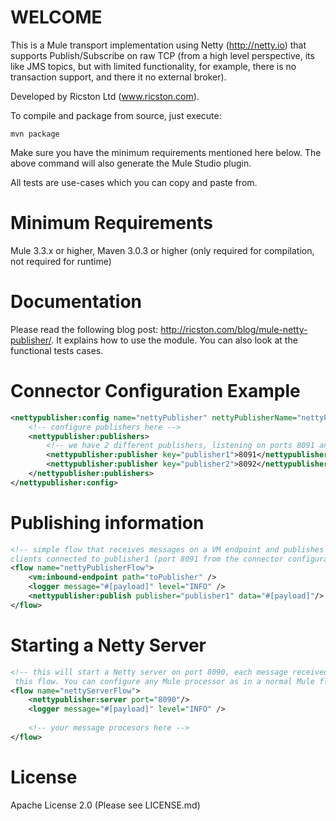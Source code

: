 WELCOME
=======
This is a Mule transport implementation using Netty (http://netty.io) that supports Publish/Subscribe on raw TCP (from a high level perspective, its like JMS topics, but with limited functionality, for example, there is no transaction support, and there it no external broker). 

Developed by Ricston Ltd (www.ricston.com).

To compile and package from source, just execute: 

```Shell
mvn package 
```

Make sure you have the minimum requirements mentioned here below. The above command will also generate the Mule Studio plugin.

All tests are use-cases which you can copy and paste from.

Minimum Requirements
====================

Mule 3.3.x or higher,
Maven 3.0.3 or higher (only required for compilation, not required for runtime)

Documentation
=============
Please read the following blog post: http://ricston.com/blog/mule-netty-publisher/. It explains how to use the module. You can also look at the functional tests cases.

Connector Configuration Example
===============================

```XML
<nettypublisher:config name="nettyPublisher" nettyPublisherName="nettyPublisher">
	<!-- configure publishers here -->
	<nettypublisher:publishers>
		<!-- we have 2 different publishers, listening on ports 8091 and 8092 -->
		<nettypublisher:publisher key="publisher1">8091</nettypublisher:publisher>
		<nettypublisher:publisher key="publisher2">8092</nettypublisher:publisher>
	</nettypublisher:publishers>
</nettypublisher:config>
```

Publishing information
======================

```XML
<!-- simple flow that receives messages on a VM endpoint and publishes to all 
clients connected to publisher1 (port 8091 from the connector configuration) -->
<flow name="nettyPublisherFlow">
    <vm:inbound-endpoint path="toPublisher" />
    <logger message="#[payload]" level="INFO" />
    <nettypublisher:publish publisher="publisher1" data="#[payload]"/>
</flow>
```

Starting a Netty Server
=======================

```XML
<!-- this will start a Netty server on port 8090, each message received will trigger
 this flow. You can configure any Mule processor as in a normal Mule flow -->
<flow name="nettyServerFlow">
    <nettypublisher:server port="8090"/>
    <logger message="#[payload]" level="INFO" />
    
    <!-- your message procesors here -->
</flow>
```

License
========

Apache License 2.0 (Please see LICENSE.md)